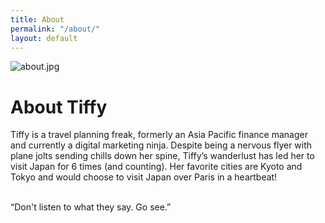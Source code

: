 ```yaml
---
title: About
permalink: "/about/"
layout: default
---
```


![about.jpg](/uploads/about.jpg)

# About Tiffy

Tiffy is a travel planning freak, formerly an Asia Pacific finance manager and currently a digital marketing ninja. Despite being a nervous flyer with plane jolts sending chills down her spine, Tiffy’s wanderlust has led her to visit Japan for 6 times (and counting). Her favorite cities are Kyoto and Tokyo and would choose to visit Japan over Paris in a heartbeat!

\
“Don't listen to what they say. Go see.”